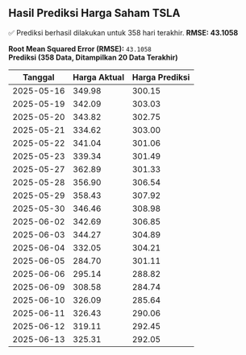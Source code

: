 ## Hasil Prediksi Harga Saham TSLA

✅ Prediksi berhasil dilakukan untuk 358 hari terakhir. **RMSE: 43.1058**

**Root Mean Squared Error (RMSE):** `43.1058`  
**Prediksi (358 Data, Ditampilkan 20 Data Terakhir)**

| Tanggal    | Harga Aktual | Harga Prediksi |
| ---------- | ------------ | -------------- |
| 2025-05-16 | 349.98       | 300.15         |
| 2025-05-19 | 342.09       | 303.03         |
| 2025-05-20 | 343.82       | 302.75         |
| 2025-05-21 | 334.62       | 303.00         |
| 2025-05-22 | 341.04       | 301.06         |
| 2025-05-23 | 339.34       | 301.49         |
| 2025-05-27 | 362.89       | 301.33         |
| 2025-05-28 | 356.90       | 306.54         |
| 2025-05-29 | 358.43       | 307.92         |
| 2025-05-30 | 346.46       | 308.98         |
| 2025-06-02 | 342.69       | 306.85         |
| 2025-06-03 | 344.27       | 304.89         |
| 2025-06-04 | 332.05       | 304.21         |
| 2025-06-05 | 284.70       | 301.11         |
| 2025-06-06 | 295.14       | 288.82         |
| 2025-06-09 | 308.58       | 284.74         |
| 2025-06-10 | 326.09       | 285.64         |
| 2025-06-11 | 326.43       | 290.06         |
| 2025-06-12 | 319.11       | 292.45         |
| 2025-06-13 | 325.31       | 292.05         |
